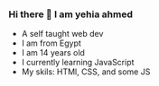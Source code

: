 ### Hi there 👋 I am yehia ahmed

<!--
**yehia199/yehia199** is a ✨ _special_ ✨ repository because its `README.md` (this file) appears on your GitHub profile.

Here are some ideas to get you started:

- 🔭 I’m currently working on ...
- 🌱 I’m currently learning ...
- 👯 I’m looking to collaborate on ...
- 🤔 I’m looking for help with ...
- 💬 Ask me about ...
- 📫 How to reach me: ...
- 😄 Pronouns: ...
- ⚡ Fun fact: ...
-->
- A self taught web dev
- I am from Egypt
- I am 14 years old
- I currently learning JavaScript
- My skils: HTMl, CSS, and some JS
